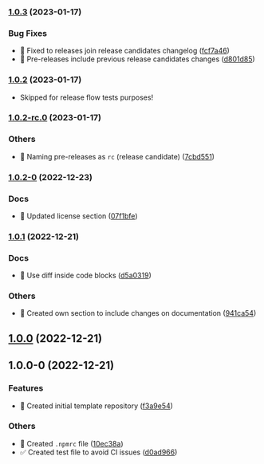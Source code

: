 

### [1.0.3](https://github.com/tiagoboeing/nodejs-github-actions/compare/v1.0.2-rc.0...v1.0.3) (2023-01-17)


### Bug Fixes

* :construction_worker: Fixed to releases join release candidates changelog ([fcf7a46](https://github.com/tiagoboeing/nodejs-github-actions/commit/fcf7a46647f5e24e8730f1b5bc9d6635969bf11d))
* :construction_worker: Pre-releases include previous release candidates changes ([d801d85](https://github.com/tiagoboeing/nodejs-github-actions/commit/d801d85394f54056a7a0a89f28faa2fb82fa6713))

### [1.0.2](https://github.com/tiagoboeing/nodejs-github-actions/compare/v1.0.2-0...v1.0.2-rc.0) (2023-01-17)

* Skipped for release flow tests purposes!

### [1.0.2-rc.0](https://github.com/tiagoboeing/nodejs-github-actions/compare/v1.0.2-0...v1.0.2-rc.0) (2023-01-17)


### Others

* :construction_worker: Naming pre-releases as `rc` (release candidate) ([7cbd551](https://github.com/tiagoboeing/nodejs-github-actions/commit/7cbd551d64e828175989504b7a2500776e6e9972))

### [1.0.2-0](https://github.com/tiagoboeing/nodejs-github-actions/compare/v1.0.1...v1.0.2-0) (2022-12-23)


### Docs

* :memo: Updated license section ([07f1bfe](https://github.com/tiagoboeing/nodejs-github-actions/commit/07f1bfecc71b17d5be093673758f6f1faf8a4274))

### [1.0.1](https://github.com/tiagoboeing/nodejs-github-actions/compare/v1.0.0...v1.0.1) (2022-12-21)


### Docs

* :memo: Use diff inside code blocks ([d5a0319](https://github.com/tiagoboeing/nodejs-github-actions/commit/d5a03191c4f6451950fb5814e0f42ac957520d06))


### Others

* :memo: Created own section to include changes on documentation ([941ca54](https://github.com/tiagoboeing/nodejs-github-actions/commit/941ca547e1a27c9ff7107183dc64dbdff6f6a64b))

## [1.0.0](https://github.com/tiagoboeing/nodejs-github-actions/compare/v1.0.0-0...v1.0.0) (2022-12-21)

## 1.0.0-0 (2022-12-21)


### Features

* :tada: Created initial template repository ([f3a9e54](https://github.com/tiagoboeing/nodejs-github-actions/commit/f3a9e5457470f6cb60e1a86a6242ca06509aeca0))


### Others

* :rocket: Created `.npmrc` file ([10ec38a](https://github.com/tiagoboeing/nodejs-github-actions/commit/10ec38a6c19312dc6e7d0c14efc10ec3a75aee5d))
* :white_check_mark: Created test file to avoid CI issues ([d0ad966](https://github.com/tiagoboeing/nodejs-github-actions/commit/d0ad966c1ed3311f35ff849ee79f245cc5613af3))